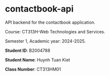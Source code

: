 # contactbook-api

API backend for the contactbook application.

Course: CT313H-Web Technologies and Services.

Semester 1, Academic year: 2024-2025.

**Student ID**: B2004788

**Student Name**: Huynh Tuan Kiet

**Class Number**: CT313HM01

